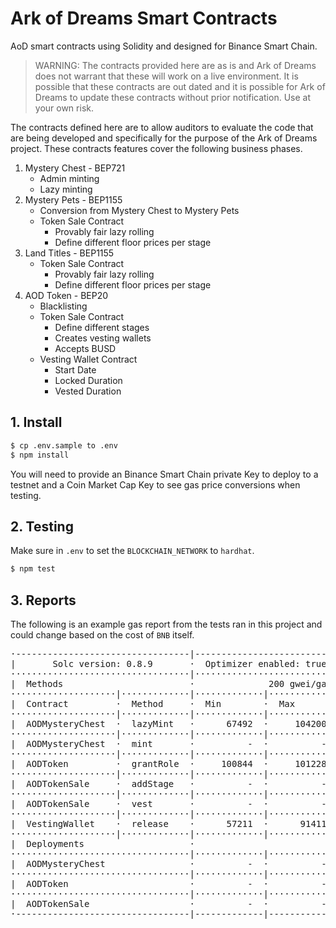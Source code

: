# Ark of Dreams Smart Contracts

AoD smart contracts using Solidity and designed for Binance Smart Chain.

> WARNING: The contracts provided here are as is and Ark of Dreams does 
not warrant that these will work on a live environment. It is possible 
that these contracts are out dated and it is possible for Ark of Dreams 
to update these contracts without prior notification. Use at your own 
risk.

The contracts defined here are to allow auditors to evaluate the code 
that are being developed and specifically for the purpose of the Ark of
Dreams project. These contracts features cover the following business 
phases.

 1. Mystery Chest - BEP721
    - Admin minting
    - Lazy minting
 2. Mystery Pets - BEP1155
    - Conversion from Mystery Chest to Mystery Pets
    - Token Sale Contract
      - Provably fair lazy rolling
      - Define different floor prices per stage
 3. Land Titles - BEP1155
    - Token Sale Contract
      - Provably fair lazy rolling
      - Define different floor prices per stage
 4. AOD Token - BEP20
    - Blacklisting
    - Token Sale Contract
      - Define different stages
      - Creates vesting wallets
      - Accepts BUSD
    - Vesting Wallet Contract
      - Start Date
      - Locked Duration
      - Vested Duration

## 1. Install

```bash
$ cp .env.sample to .env
$ npm install
```

You will need to provide an Binance Smart Chain private Key to deploy 
to a testnet and a Coin Market Cap Key to see gas price conversions when 
testing.

## 2. Testing

Make sure in `.env` to set the `BLOCKCHAIN_NETWORK` to `hardhat`.

```bash
$ npm test
```

## 3. Reports

The following is an example gas report from the tests ran in this 
project and could change based on the cost of `BNB` itself.

<pre>
·---------------------------------|---------------------------|-------------|-----------------------------·
|       Solc version: 0.8.9       ·  Optimizer enabled: true  ·  Runs: 200  ·  Block limit: 12450000 gas  │
··································|···························|·············|······························
|  Methods                        ·              200 gwei/gas               ·       553.86 usd/bnb        │
····················|·············|·············|·············|·············|···············|··············
|  Contract         ·  Method     ·  Min        ·  Max        ·  Avg        ·  # calls      ·  usd (avg)  │
····················|·············|·············|·············|·············|···············|··············
|  AODMysteryChest  ·  lazyMint   ·      67492  ·     104200  ·      77298  ·            4  ·       8.56  │
····················|·············|·············|·············|·············|···············|··············
|  AODMysteryChest  ·  mint       ·          -  ·          -  ·      98204  ·            3  ·      10.88  │
····················|·············|·············|·············|·············|···············|··············
|  AODToken         ·  grantRole  ·     100844  ·     101228  ·     101036  ·            2  ·      11.19  │
····················|·············|·············|·············|·············|···············|··············
|  AODTokenSale     ·  addStage   ·          -  ·          -  ·     115894  ·            1  ·      12.84  │
····················|·············|·············|·············|·············|···············|··············
|  AODTokenSale     ·  vest       ·          -  ·          -  ·     873281  ·            1  ·      96.74  │
····················|·············|·············|·············|·············|···············|··············
|  VestingWallet    ·  release    ·      57211  ·      91411  ·      74311  ·            2  ·       8.23  │
····················|·············|·············|·············|·············|···············|··············
|  Deployments                    ·                                         ·  % of limit   ·             │
··································|·············|·············|·············|···············|··············
|  AODMysteryChest                ·          -  ·          -  ·    2671762  ·       21.5 %  ·     295.96  │
··································|·············|·············|·············|···············|··············
|  AODToken                       ·          -  ·          -  ·    2095754  ·       16.8 %  ·     232.15  │
··································|·············|·············|·············|···············|··············
|  AODTokenSale                   ·          -  ·          -  ·    2387160  ·       19.2 %  ·     264.43  │
·---------------------------------|-------------|-------------|-------------|---------------|-------------·
</pre>
